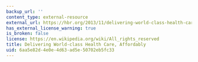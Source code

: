 ```yaml
---
backup_url: ''
content_type: external-resource
external_url: https://hbr.org/2013/11/delivering-world-class-health-care-affordably
has_external_license_warning: true
is_broken: false
license: https://en.wikipedia.org/wiki/All_rights_reserved
title: Delivering World-class Health Care, Affordably
uid: 6aa5e82d-4e0e-4d63-ad5e-50702eb5fc33
---
```

